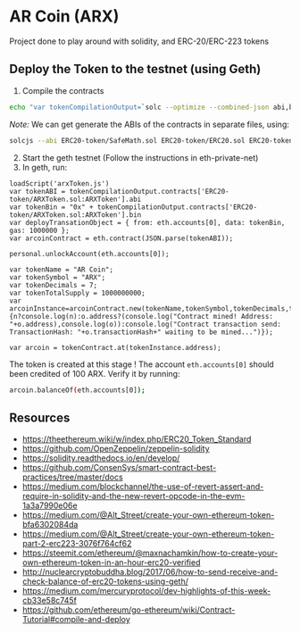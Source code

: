 # AR Coin (ARX)

Project done to play around with solidity, and ERC-20/ERC-223 tokens

## Deploy the Token to the testnet (using Geth)

1. Compile the contracts
```bash
echo "var tokenCompilationOutput=`solc --optimize --combined-json abi,bin,interface ERC20-token/ARXToken.sol`" > arxToken.js
```
_Note:_ We can get generate the ABIs of the contracts in separate files, using:
```bash
solcjs --abi ERC20-token/SafeMath.sol ERC20-token/ERC20.sol ERC20-token/ARXToken.sol
```
2. Start the geth testnet (Follow the instructions in eth-private-net)
3. In geth, run:
```
loadScript('arxToken.js')
var tokenABI = tokenCompilationOutput.contracts['ERC20-token/ARXToken.sol:ARXToken'].abi
var tokenBin = "0x" + tokenCompilationOutput.contracts['ERC20-token/ARXToken.sol:ARXToken'].bin
var deployTransationObject = { from: eth.accounts[0], data: tokenBin, gas: 1000000 };
var arcoinContract = eth.contract(JSON.parse(tokenABI));

personal.unlockAccount(eth.accounts[0]);

var tokenName = "AR Coin";
var tokenSymbol = "ARX";
var tokenDecimals = 7;
var tokenTotalSupply = 1000000000;
var arcoinInstance=arcoinContract.new(tokenName,tokenSymbol,tokenDecimals,tokenTotalSupply,deployTransationObject,function(n,o){n?console.log(n):o.address?(console.log("Contract mined! Address: "+o.address),console.log(o)):console.log("Contract transaction send: TransactionHash: "+o.transactionHash+" waiting to be mined...")});

var arcoin = tokenContract.at(tokenInstance.address);
```

The token is created at this stage ! The account `eth.accounts[0]` should been credited of 100 ARX.
Verify it by running:
```bash
arcoin.balanceOf(eth.accounts[0]);
```

## Resources

- https://theethereum.wiki/w/index.php/ERC20_Token_Standard
- https://github.com/OpenZeppelin/zeppelin-solidity
- https://solidity.readthedocs.io/en/develop/
- https://github.com/ConsenSys/smart-contract-best-practices/tree/master/docs
- https://medium.com/blockchannel/the-use-of-revert-assert-and-require-in-solidity-and-the-new-revert-opcode-in-the-evm-1a3a7990e06e
- https://medium.com/@Alt_Street/create-your-own-ethereum-token-bfa6302084da
- https://medium.com/@Alt_Street/create-your-own-ethereum-token-part-2-erc223-3076f764cf62
- https://steemit.com/ethereum/@maxnachamkin/how-to-create-your-own-ethereum-token-in-an-hour-erc20-verified
- http://nuclearcryptobuddha.blog/2017/06/how-to-send-receive-and-check-balance-of-erc20-tokens-using-geth/
- https://medium.com/mercuryprotocol/dev-highlights-of-this-week-cb33e58c745f
- https://github.com/ethereum/go-ethereum/wiki/Contract-Tutorial#compile-and-deploy
